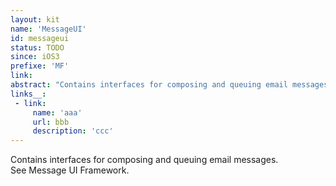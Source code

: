 ```yaml
---
layout: kit
name: 'MessageUI'
id: messageui
status: TODO
since: iOS3
prefixe: 'MF'
link: 
abstract: "Contains interfaces for composing and queuing email messages. See Message UI Framework."
links__:
 - link:
     name: 'aaa'
     url: bbb
     description: 'ccc'
---
```


Contains interfaces for composing and queuing email messages. See Message UI Framework.
